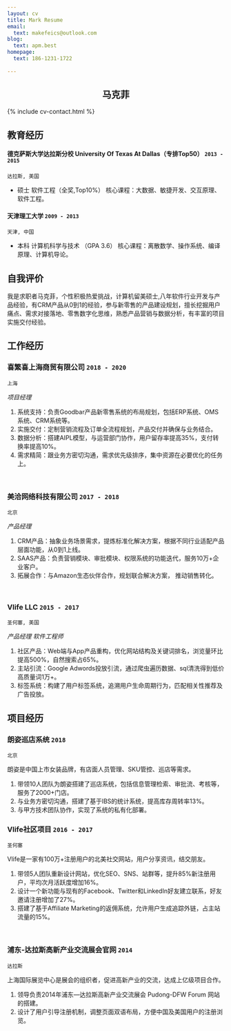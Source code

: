 ```yaml
---
layout: cv
title: Mark Resume
email:
  text: makefeics@outlook.com
blog:
  text: apm.best
homepage:
  text: 186-1231-1722
  
---
```


## <center>                                        马克菲</center>

<!--
include contact information from the front matter
Supported arguments:
    - homepage: url, text
    - phone
    - email
-->

{% include cv-contact.html %}

## 教育经历

#### **德克萨斯大学达拉斯分校 University Of Texas At Dallas（专排Top50）** `2013 - 2015`

```
达拉斯, 美国
```

- 硕士 软件工程（全奖,Top10%）   核心课程：大数据、敏捷开发、交互原理、软件工程。

#### **天津理工大学** `2009 - 2013`

```
天津, 中国
```

- 本科 计算机科学与技术  （GPA 3.6）    核心课程：离散数学、操作系统、编译原理、计算机导论。

## 自我评价
我是求职者马克菲，个性积极热爱挑战，计算机留美硕士,八年软件行业开发与产品经验，有CRM产品从0到1的经验，参与新零售的产品建设规划，擅长挖掘用户痛点、需求对接落地、零售数字化思维，熟悉产品营销与数据分析，有丰富的项目实施交付经验。
## 工作经历

### **喜繁喜上海商贸有限公司** `2018 - 2020`

```
上海
```

_项目经理_<br>




1. 系统支持：负责Goodbar产品新零售系统的布局规划，包括ERP系统、OMS系统、CRM系统等。
2. 实施交付：定制营销流程及订单全流程规划，产品交付并确保与业务结合。
3. 数据分析：搭建AIPL模型，与运营部门协作，用户留存率提高35%，支付转换率提高10%。
4. 需求精简：跟业务方密切沟通，需求优先级排序，集中资源在必要优化的任务上。
<br/>

### **美洽网络科技有限公司** `2017 - 2018`

```
北京
```

_产品经理_<br>


1. CRM产品：抽象业务场景需求，提炼标准化解决方案，根据不同行业适配产品层面功能，从0到1上线。
2. SAAS产品：负责营销模块、审批模块、权限系统的功能迭代，服务10万+企业客户。
3. 拓展合作：与Amazon生态伙伴合作，规划联合解决方案， 推动销售转化。
<br/>

### **Vlife LLC** `2015 - 2017`

```
圣何塞, 美国
```

_产品经理 软件工程师_<br>


1. 社区产品：Web端与App产品重构，优化网站结构及关键词排名，浏览量环比提高500%，自然搜索占65%。
2. 主站引流：Google Adwords投放引流，通过爬虫遍历数据、sql清洗得到低价高质量词1万+。
3. 标签系统：构建了用户标签系统，追溯用户生命周期行为，匹配相关性推荐及广告投放。

## 项目经历


### **朗姿巡店系统** `2018`
```
北京
```

朗姿是中国上市女装品牌，有店面人员管理、SKU管控、巡店等需求。

1. 带领10人团队为朗姿搭建了巡店系统，包括信息管理检索、审批流、考核等，服务了2000+门店。
2. 与业务方密切沟通，搭建了基于lBS的统计系统，提高库存周转率13%。 
3. 与甲方技术团队协作，实现了系统的私有化部署。

### **Vlife社区项目** `2016 - 2017`
```
圣何塞
```

Vlife是一家有100万+注册用户的北美社交网站，用户分享资讯，结交朋友。

1. 带领5人团队重新设计网站，优化SEO、SNS、站群等，提升85%新注册用户，平均次月活跃度增加16%。
2. 设计一个新功能与现有的Facebook、Twitter和LinkedIn好友建立联系，好友邀请注册增加了27%。
3. 搭建了基于Affiliate Marketing的返佣系统，允许用户生成追踪外链，占主站流量的15%。
<br/>

### **浦东-达拉斯高新产业交流展会官网** `2014`
```
达拉斯
```

上海国际展览中心是展会的组织者，促进高新产业的交流，达成上亿级项目合作。

1. 领导负责2014年浦东—达拉斯高新产业交流展会 Pudong-DFW Forum 网站的搭建。
2. 设计了用户引导注册机制，调整页面双语布局，方便中国及美国用户的注册浏览。







